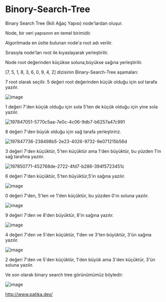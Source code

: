 # Binory-Search-Tree

Binary Search Tree (İkili Ağaç Yapısı) node'lardan oluşur.

Node, bir veri yapısının en temel birimidir.

Algoritmada en üstte bulunan node'a root adı verilir.

Sırasıyla node'ları root ile kıyaslayarak yerleştirilir.

Node root değerinden küçükse soluna,büyükse sağına yerleştirilir.

[7, 5, 1, 8, 3, 6, 0, 9, 4, 2] dizisinin Binary-Search-Tree aşamaları:

7 root olarak seçilir. 5 değeri root değerinden küçük olduğu için sol tarafa yazılır.

![image](https://user-images.githubusercontent.com/117040674/198995748-e7e50add-99e1-4fb9-b550-2a3c3730bd5d.png)

1 değeri 7'den küçük olduğu için sola 5'ten de küçük olduğu için yine sola yazılır.

![197847051-5770c5aa-7e0c-4c06-9db7-b6257a47c991](https://user-images.githubusercontent.com/117040674/198995871-0f06b720-7dee-4d8c-ae28-427a225ca39a.png)

8 değeri 7'den büyük olduğu için sağ tarafa yerleştiririz.

![197847736-238498b5-2e23-4026-9732-9e071215b56d](https://user-images.githubusercontent.com/117040674/198995947-b6d45c19-944e-481c-9188-7f41824dba1e.png)

3 değeri 7'den küçüktür, 5'ten küçüktür ama 1'den büyüktür, bu yüzden 1'in sağ tarafına yazılır.

![197850771-452768de-2722-4fd7-b286-394f5723451c](https://user-images.githubusercontent.com/117040674/198996026-f3450cf5-7073-4135-ac3c-ccfd3a75166b.png)

6 değeri 7'den küçüktür, 5'ten büyüktür,5'in sağına yazılır.

![image](https://user-images.githubusercontent.com/117040674/198996106-cbddcb9b-b1c2-46ec-8f4b-394dc156d594.png)

0 değeri 7'den, 5'ten ve 1'den küçüktür, bu yüzden 0'ın soluna yazılır.

![image](https://user-images.githubusercontent.com/117040674/198996203-fa78e414-a32e-4ade-a344-3885fcc63d0d.png)

9 değeri 7'den ve 8'den büyüktür, 8'in sağına yazılır.

![image](https://user-images.githubusercontent.com/117040674/198996443-91b15109-889b-42f0-ab97-900d2e6147cd.png)

4 değeri 7'den ve 5'den küçüktür, 1'den ve 3'ten büyüktür, 3'ün sağına yazılır.

![image](https://user-images.githubusercontent.com/117040674/198996518-23979e8c-9142-4f91-a4ae-3a4423a53911.png)

2 değeri 7'den ve 5'den küçüktür, 1'den büyük ama 3'den küçüktür, 3'ün soluna yazılır.

Ve son olarak binary search tree görünümümüz böyledir:

![image](https://user-images.githubusercontent.com/117040674/198996591-878df69f-4ee4-4378-9257-6aaeac9889f2.png)

http://www.patika.dev/
